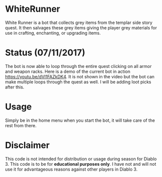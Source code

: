 # WhiteRunner
White Runner is a bot that collects grey items from the templar side story quest. It then salvages these grey items giving the player grey materials for use in crafting, enchanting, or upgrading items.

# Status (07/11/2017)
The bot is now able to loop through the entire quest clicking on all armor and weapon racks. Here is a demo of the current bot in action <https://youtu.be/dVl1FAZkDK4>. It is not shown in the video but the bot can make multiple loops through the quest as well. I will be adding loot picks after this.

# Usage
Simply be in the home menu when you start the bot, it will take care of the rest from there.

# Disclaimer
This code is not intended for distribution or usage during season for Diablo 3. This code is to be for **educational purposes only**. I have not and will not use it for advantageous reasons against other players in Diablo 3.

